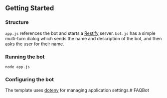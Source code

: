 ## Getting Started

### Structure

`app.js` references the bot and starts a [Restify](http://restify.com/) server. `bot.js` has a simple multi-turn dialog which sends the name and description of the bot, and then asks the user for their name.

### Running the bot

```
node app.js
```

### Configuring the bot

The template uses [dotenv](https://github.com/motdotla/dotenv) for managing application settings.# FAQBot
